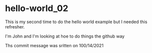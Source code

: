 # hello-world_02
This is my second time to do the hello world example but I needed this refresher.

I'm John and I'm looking at hoe to do things the github way

Ths commit message was sritten on 100/14/2021

